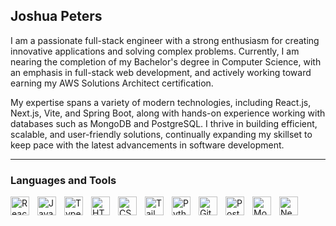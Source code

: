 ## Joshua Peters

I am a passionate full-stack engineer with a strong enthusiasm for creating innovative applications and solving complex problems. Currently, I am nearing the completion of my Bachelor's degree in Computer Science, with an emphasis in full-stack web development, and actively working toward earning my AWS Solutions Architect certification.

My expertise spans a variety of modern technologies, including React.js, Next.js, Vite, and Spring Boot, along with hands-on experience working with databases such as MongoDB and PostgreSQL. I thrive in building efficient, scalable, and user-friendly solutions, continually expanding my skillset to keep pace with the latest advancements in software development.

---

### Languages and Tools

<img align="left" alt="React" width="30px" style="padding-right:10px" src="https://cdn.jsdelivr.net/gh/devicons/devicon@latest/icons/react/react-original.svg" />
<img align="left" alt="Javascript" width="30px" style="padding-right:10px" src="https://cdn.jsdelivr.net/gh/devicons/devicon@latest/icons/javascript/javascript-plain.svg" />
<img align="left" alt="Typescript" width="30px" style="padding-right:10px" src="https://cdn.jsdelivr.net/gh/devicons/devicon@latest/icons/typescript/typescript-plain.svg" />
<img align="left" alt="HTML" width="30px" style="padding-right:10px" src="https://cdn.jsdelivr.net/gh/devicons/devicon@latest/icons/html5/html5-original.svg" />
<img align="left" alt="CSS" width="30px" style="padding-right:10px" src="https://cdn.jsdelivr.net/gh/devicons/devicon@latest/icons/css3/css3-original.svg" />
<img align="left" alt="Tailwindcss" width="30px" style="padding-right:10px" src="https://cdn.jsdelivr.net/gh/devicons/devicon@latest/icons/tailwindcss/tailwindcss-original.svg" />
<img align="left" alt="Python" width="30px" style="padding-right:10px" src="https://cdn.jsdelivr.net/gh/devicons/devicon@latest/icons/python/python-plain.svg" />
<img align="left" alt="Git" width="30px" style="padding-right:10px" src="https://cdn.jsdelivr.net/gh/devicons/devicon@latest/icons/git/git-original.svg" />
<img align="left" alt="Postgresql" width="30px" style="padding-right:10px" src="https://cdn.jsdelivr.net/gh/devicons/devicon@latest/icons/postgresql/postgresql-plain.svg" />
<img align="left" alt="Mongodb" width="30px" style="padding-right:10px" src="https://cdn.jsdelivr.net/gh/devicons/devicon@latest/icons/mongodb/mongodb-plain-wordmark.svg" />
<img align="left" alt="Nextjs" width="30px" style="padding-right:10px" src="https://cdn.jsdelivr.net/gh/devicons/devicon@latest/icons/nextjs/nextjs-original.svg" />
<!-- 
<img align="left" alt="AWS" width="30px" style="padding-right:10px" src="https://cdn.jsdelivr.net/gh/devicons/devicon@latest/icons/amazonwebservices/amazonwebservices-plain-wordmark.svg" />
<img align="left" alt="Mongoose" width="30px" style="padding-right:10px" src="https://cdn.jsdelivr.net/gh/devicons/devicon@latest/icons/mongoose/mongoose-original.svg" />
-->
<br/>

#
          
          
<!--
**josh-peters-99/josh-peters-99** is a ✨ _special_ ✨ repository because its `README.md` (this file) appears on your GitHub profile.

Here are some ideas to get you started:

- 🔭 I’m currently working on ...
- 🌱 I’m currently learning ...
- 👯 I’m looking to collaborate on ...
- 🤔 I’m looking for help with ...
- 💬 Ask me about ...
- 📫 How to reach me: ...
- 😄 Pronouns: ...
- ⚡ Fun fact: ...
-->
